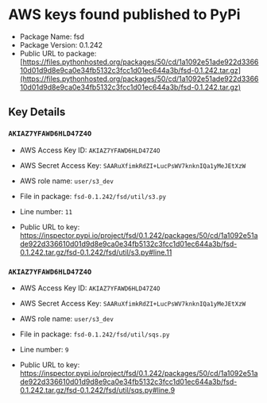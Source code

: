 # AWS keys found published to PyPi

* Package Name: fsd
* Package Version: 0.1.242
* Public URL to package: [https://files.pythonhosted.org/packages/50/cd/1a1092e51ade922d336610d01d9d8e9ca0e34fb5132c3fcc1d01ec644a3b/fsd-0.1.242.tar.gz](https://files.pythonhosted.org/packages/50/cd/1a1092e51ade922d336610d01d9d8e9ca0e34fb5132c3fcc1d01ec644a3b/fsd-0.1.242.tar.gz)

## Key Details

### `AKIAZ7YFAWD6HLD47Z4O`

* AWS Access Key ID: `AKIAZ7YFAWD6HLD47Z4O`
* AWS Secret Access Key: `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` 
* AWS role name: `user/s3_dev`
* File in package: `fsd-0.1.242/fsd/util/s3.py`
* Line number: `11`

* Public URL to key: https://inspector.pypi.io/project/fsd/0.1.242/packages/50/cd/1a1092e51ade922d336610d01d9d8e9ca0e34fb5132c3fcc1d01ec644a3b/fsd-0.1.242.tar.gz/fsd-0.1.242/fsd/util/s3.py#line.11



### `AKIAZ7YFAWD6HLD47Z4O`

* AWS Access Key ID: `AKIAZ7YFAWD6HLD47Z4O`
* AWS Secret Access Key: `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` 
* AWS role name: `user/s3_dev`
* File in package: `fsd-0.1.242/fsd/util/sqs.py`
* Line number: `9`

* Public URL to key: https://inspector.pypi.io/project/fsd/0.1.242/packages/50/cd/1a1092e51ade922d336610d01d9d8e9ca0e34fb5132c3fcc1d01ec644a3b/fsd-0.1.242.tar.gz/fsd-0.1.242/fsd/util/sqs.py#line.9


